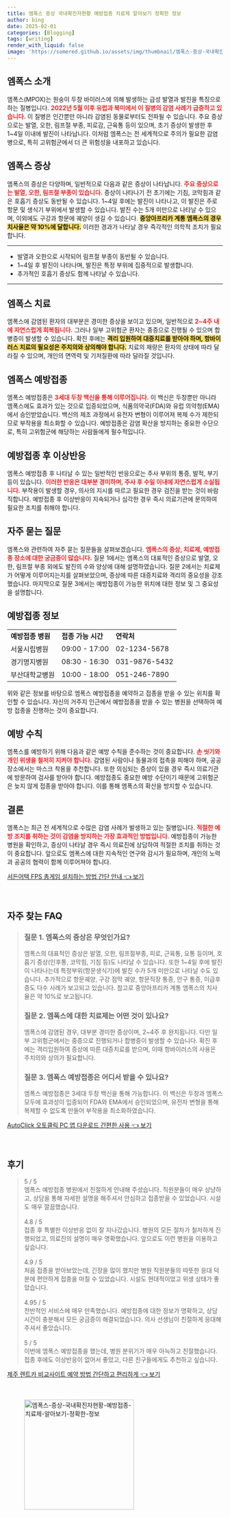 ```yaml
---
title: 엠폭스 증상 국내확진자현황 예방접종 치료제 알아보기 정확한 정보
author: bing
date: 2025-02-01
categories: [Blogging]
tags: [writing]
render_with_liquid: false
image: 'https://somered.github.io/assets/img/thumbnail/엠폭스-증상-국내확진자현황-예방접종-치료제-알아보기-정확한-정보.webp'
---
```



<h2 id='엠폭스 소개'>엠폭스 소개</h2>

<p>엠폭스(MPOX)는 원숭이 두창 바이러스에 의해 발생하는 급성 발열과 발진을 특징으로 하는 질병입니다. <b><span style="color: #ee2323;">2022년 5월 이후 유럽과 북미에서 이 질병의 감염 사례가 급증하고 있습니다.</span></b> 이 질병은 인간뿐만 아니라 감염된 동물로부터도 전파될 수 있습니다. 주요 증상으로는 발열, 오한, 림프절 부종, 피로감, 근육통 등이 있으며, 초기 증상이 발생한 후 1~4일 이내에 발진이 나타납니다. 이처럼 엠폭스는 전 세계적으로 주의가 필요한 감염병으로, 특히 고위험군에서 더 큰 위험성을 내포하고 있습니다.</p>

<h2 id='엠폭스 증상'>엠폭스 증상</h2>

<p>엠폭스의 증상은 다양하며, 일반적으로 다음과 같은 증상이 나타납니다. <b><span style="color: #ee2323;">주요 증상으로는 발열, 오한, 림프절 부종이 있습니다.</span></b> 증상이 나타나기 전 초기에는 기침, 코막힘과 같은 호흡기 증상도 동반될 수 있습니다. 1~4일 후에는 발진이 나타나고, 이 발진은 주로 항문 및 생식기 부위에서 발생할 수 있습니다. 발진 수는 5개 미만으로 나타날 수 있으며, 이외에도 구강과 항문에 궤양이 생길 수 있습니다. <b><span style="background-color: #ffe066;">중앙아프리카 계통 엠폭스의 경우 치사율은 약 10%에 달합니다.</span></b> 이러한 경과가 나타날 경우 즉각적인 의학적 조치가 필요합니다.</p>

<hr />

<ul>
    <li>발열과 오한으로 시작되어 림프절 부종이 동반될 수 있습니다.</li>
    <li>1~4일 후 발진이 나타나며, 발진은 특정 부위에 집중적으로 발생합니다.</li>
    <li>추가적인 호흡기 증상도 함께 나타날 수 있습니다.</li>
</ul>

<hr />

<h2 id='엠폭스 치료'>엠폭스 치료</h2>

<p>엠폭스에 감염된 환자의 대부분은 경미한 증상을 보이고 있으며, 일반적으로 <b><span style="color: #ee2323;">2~4주 내에 자연스럽게 회복됩니다.</span></b> 그러나 일부 고위험군 환자는 중증으로 진행될 수 있으며 합병증이 발생할 수 있습니다. 확진 후에는 <b><span style="background-color: #ffe066;">격리 입원하여 대증치료를 받아야 하며, 항바이러스 치료의 필요성은 주치의와 상의해야 합니다.</span></b> 치료의 재량은 환자의 상태에 따라 달라질 수 있으며, 개인의 면역력 및 기저질환에 따라 달라질 것입니다.</p>

<h2 id='엠폭스 예방접종'>엠폭스 예방접종</h2>

<p>엠폭스 예방접종은 <b><span style="color: #ee2323;">3세대 두창 백신을 통해 이루어집니다.</span></b> 이 백신은 두창뿐만 아니라 엠폭스에도 효과가 있는 것으로 입증되었으며, 식품의약국(FDA)와 유럽 의약청(EMA)에서 승인받았습니다. 백신의 제조 과정에서 유전자 변형이 이루어져 복제 수가 제한되므로 부작용을 최소화할 수 있습니다. 예방접종은 감염 확산을 방지하는 중요한 수단으로, 특히 고위험군에 해당하는 사람들에게 필수적입니다.</p>

<h2 id='예방접종 후 이상반응'>예방접종 후 이상반응</h2>

<p>엠폭스 예방접종 후 나타날 수 있는 일반적인 반응으로는 주사 부위의 통증, 발적, 부기 등이 있습니다. <b><span style="color: #ee2323;">이러한 반응은 대부분 경미하며, 주사 후 수일 이내에 자연스럽게 소실됩니다.</span></b> 부작용이 발생할 경우, 의사의 지시를 따르고 필요한 경우 검진을 받는 것이 바람직합니다. 예방접종 후 이상반응이 지속되거나 심각한 경우 즉시 의료기관에 문의하여 필요한 조치를 취해야 합니다.</p>

<h2 id='자주 묻는 질문'>자주 묻는 질문</h2>

<p>엠폭스와 관련하여 자주 묻는 질문들을 살펴보겠습니다. <b><span style="color: #ee2323;">엠폭스의 증상, 치료제, 예방접종 장소에 대한 궁금증이 많습니다.</span></b> 질문 1에서는 엠폭스의 대표적인 증상으로 발열, 오한, 림프절 부종 외에도 발진의 수와 양상에 대해 설명하였습니다. 질문 2에서는 치료제가 어떻게 이루어지는지를 살펴보았으며, 증상에 따른 대증치료와 격리의 중요성을 강조했습니다. 마지막으로 질문 3에서는 예방접종이 가능한 위치에 대한 정보 및 그 중요성을 설명합니다.</p>

<h2 id='예방접종 정보'>예방접종 정보</h2>

<table>
    <tr>
        <td><b>예방접종 병원</b></td>
        <td><b>접종 가능 시간</b></td>
        <td><b>연락처</b></td>
    </tr>
    <tr>
        <td>서울시립병원</td>
        <td>09:00 - 17:00</td>
        <td>02-1234-5678</td>
    </tr>
    <tr>
        <td>경기명지병원</td>
        <td>08:30 - 16:30</td>
        <td>031-9876-5432</td>
    </tr>
    <tr>
        <td>부산대학교병원</td>
        <td>10:00 - 18:00</td>
        <td>051-246-7890</td>
    </tr>
</table>

<p>위와 같은 정보를 바탕으로 엠폭스 예방접종을 예약하고 접종을 받을 수 있는 위치를 확인할 수 있습니다. 자신의 거주지 인근에서 예방접종을 받을 수 있는 병원을 선택하여 예방 접종을 진행하는 것이 중요합니다.</p>

<h2 id='예방 수칙'>예방 수칙</h2>

<p>엠폭스를 예방하기 위해 다음과 같은 예방 수칙을 준수하는 것이 중요합니다. <b><span style="color: #ee2323;">손 씻기와 개인 위생을 철저히 지켜야 합니다.</span></b> 감염된 사람이나 동물과의 접촉을 피해야 하며, 공공장소에서는 마스크 착용을 추천합니다. 또한 의심되는 증상이 있을 경우 즉시 의료기관에 방문하여 검사를 받아야 합니다. 예방접종도 중요한 예방 수단이기 때문에 고위험군은 늦지 않게 접종을 받아야 합니다. 이를 통해 엠폭스의 확산을 방지할 수 있습니다.</p>

<h2 id='결론'>결론</h2>

<p>엠폭스는 최근 전 세계적으로 수많은 감염 사례가 발생하고 있는 질병입니다. <b><span style="color: #ee2323;">적절한 예방 조치를 취하는 것이 감염을 방지하는 가장 효과적인 방법입니다.</span></b> 예방접종이 가능한 병원을 확인하고, 증상이 나타날 경우 즉시 의료진에 상담하여 적절한 조치를 취하는 것이 중요합니다. 앞으로도 엠폭스에 대한 지속적인 연구와 감시가 필요하며, 개인의 노력과 공공의 협력이 함께 이루어져야 합니다.</p>


<p><a class="click-button" title="서든어택 FPS 총게임 설치하는 방법 간단 안내" href="https://somered.github.io/posts/%EC%84%9C%EB%93%A0%EC%96%B4%ED%83%9D-FPS-%EC%B4%9D%EA%B2%8C%EC%9E%84-%EC%84%A4%EC%B9%98%ED%95%98%EB%8A%94-%EB%B0%A9%EB%B2%95-%EA%B0%84%EB%8B%A8-%EC%95%88%EB%82%B4/" rel="dofollow">서든어택 FPS 총게임 설치하는 방법 간단 안내 👈 보기</a></p><br>
<h2 id='자주_찾는_FAQ'>자주 찾는 FAQ</h2>
<div itemscope="" itemtype="https://schema.org/FAQPage"> 
<blockquote> 
<div itemscope="" itemprop="mainEntity" itemtype="https://schema.org/Question"> 
<h3 itemprop="name">질문 1. 엠폭스의 증상은 무엇인가요?</h3> 
<div itemscope="" itemprop="acceptedAnswer" itemtype="https://schema.org/Answer"> 
<span itemprop="text"> 
<p>엠폭스의 대표적인 증상은 발열, 오한, 림프절부종, 피로, 근육통, 요통 등이며, 호흡기 증상(인후통, 코막힘, 기침 등)도 나타날 수 있습니다. 또한 1~4일 후에 발진이 나타나는데 특정부위(항문생식기)에 발진 수가 5개 미만으로 나타날 수도 있습니다. 추가적으로 항문궤양, 구강 점막 궤양, 항문직장 통증, 안구 통증, 이급후증도 다수 사례가 보고되고 있습니다. 참고로 중앙아프리카 계통 엠폭스의 치사율은 약 10%로 보고됩니다.</p> 
</span> 
</div> 
</div> 

<div itemscope="" itemprop="mainEntity" itemtype="https://schema.org/Question"> 
<h3 itemprop="name">질문 2. 엠폭스에 대한 치료제는 어떤 것이 있나요?</h3> 
<div itemscope="" itemprop="acceptedAnswer" itemtype="https://schema.org/Answer"> 
<span itemprop="text"> 
<p>엠폭스에 감염된 경우, 대부분 경미한 증상이며, 2~4주 후 완치됩니다. 다만 일부 고위험군에서는 중증으로 진행되거나 합병증이 발생할 수 있습니다. 확진 후에는 격리입원하여 증상에 따른 대증치료를 받으며, 이때 항바이러스의 사용은 주치의와 상의가 필요합니다.</p> 
</span> 
</div> 
</div> 

<div itemscope="" itemprop="mainEntity" itemtype="https://schema.org/Question"> 
<h3 itemprop="name">질문 3. 엠폭스 예방접종은 어디서 받을 수 있나요?</h3> 
<div itemscope="" itemprop="acceptedAnswer" itemtype="https://schema.org/Answer"> 
<span itemprop="text"> 
<p>엠폭스 예방접종은 3세대 두창 백신을 통해 가능합니다. 이 백신은 두창과 엠폭스 모두에 효과성이 입증되어 FDA와 EMA에서 승인되었으며, 유전자 변형을 통해 복제할 수 없도록 만들어 부작용을 최소화하였습니다.</p> 
</span> 
</div> 
</div> 
</blockquote> 
</div>
<p><a class="click-button" title="AutoClick 오토클릭 PC 앱 다운로드 간편한 사용" href="https://somered.github.io/posts/AutoClick-%EC%98%A4%ED%86%A0%ED%81%B4%EB%A6%AD-PC-%EC%95%B1-%EB%8B%A4%EC%9A%B4%EB%A1%9C%EB%93%9C-%EA%B0%84%ED%8E%B8%ED%95%9C-%EC%82%AC%EC%9A%A9/" rel="dofollow">AutoClick 오토클릭 PC 앱 다운로드 간편한 사용 👈 보기</a></p><br>
<h2 id='후기'>후기</h2>
<div itemscope itemtype="https://schema.org/Product">
  <blockquote>
  <div itemprop="review" itemscope itemtype="https://schema.org/Review">
      <div itemprop="reviewRating" itemscope itemtype="https://schema.org/Rating"> <span itemprop="ratingValue">5</span> / <span itemprop="bestRating">5</span> </div>
      <span itemprop="reviewBody">엠폭스 예방접종 병원에서 친절하게 안내해 주셨습니다. 직원분들이 매우 상냥하고, 상담을 통해 자세한 설명을 해주셔서 안심하고 접종받을 수 있었습니다. 시설도 매우 깔끔했습니다.</span>
  </div>
  <br>
  <div itemprop="review" itemscope itemtype="https://schema.org/Review">
      <div itemprop="reviewRating" itemscope itemtype="https://schema.org/Rating"> <span itemprop="ratingValue">4.8</span> / <span itemprop="bestRating">5</span> </div>
      <span itemprop="reviewBody">접종 후 특별한 이상반응 없이 잘 지나갔습니다. 병원의 모든 절차가 철저하게 진행되었고, 의료진의 설명이 매우 명확했습니다. 앞으로도 이런 병원을 이용하고 싶습니다.</span>
  </div>
  <br>
  <div itemprop="review" itemscope itemtype="https://schema.org/Review">
      <div itemprop="reviewRating" itemscope itemtype="https://schema.org/Rating"> <span itemprop="ratingValue">4.9</span> / <span itemprop="bestRating">5</span> </div>
      <span itemprop="reviewBody">처음 접종을 받아보았는데, 긴장을 많이 했지만 병원 직원분들의 따뜻한 응대 덕분에 편안하게 접종을 마칠 수 있었습니다. 시설도 현대적이었고 위생 상태가 좋았습니다.</span>
  </div>
  <br>
  <div itemprop="review" itemscope itemtype="https://schema.org/Review">
      <div itemprop="reviewRating" itemscope itemtype="https://schema.org/Rating"> <span itemprop="ratingValue">4.95</span> / <span itemprop="bestRating">5</span> </div>
      <span itemprop="reviewBody">전반적인 서비스에 매우 만족했습니다. 예방접종에 대한 정보가 명확하고, 상담 시간이 충분해서 모든 궁금증이 해결되었습니다. 의사 선생님이 친절하게 응대해 주셔서 좋았습니다.</span>
  </div>
  <br>
  <div itemprop="review" itemscope itemtype="https://schema.org/Review">
      <div itemprop="reviewRating" itemscope itemtype="https://schema.org/Rating"> <span itemprop="ratingValue">5</span> / <span itemprop="bestRating">5</span> </div>
      <span itemprop="reviewBody">이번에 엠폭스 예방접종을 했는데, 병원 분위기가 매우 아늑하고 친절했습니다. 접종 후에도 이상반응이 없어서 좋았고, 다른 친구들에게도 추천하고 싶습니다.</span>
  </div>
  </blockquote>
</div>
<p><a class="click-button" title="제주 렌트카 비교사이트 예약 방법 간단하고 편리하게" href="https://somered.github.io/posts/%EC%A0%9C%EC%A3%BC-%EB%A0%8C%ED%8A%B8%EC%B9%B4-%EB%B9%84%EA%B5%90%EC%82%AC%EC%9D%B4%ED%8A%B8-%EC%98%88%EC%95%BD-%EB%B0%A9%EB%B2%95-%EA%B0%84%EB%8B%A8%ED%95%98%EA%B3%A0-%ED%8E%B8%EB%A6%AC%ED%95%98%EA%B2%8C/" rel="dofollow">제주 렌트카 비교사이트 예약 방법 간단하고 편리하게 👈 보기</a></p><br>
<figure class="image"><img src="https://somered.github.io/assets/img/thumbnail/엠폭스-증상-국내확진자현황-예방접종-치료제-알아보기-정확한-정보.webp" alt="엠폭스-증상-국내확진자현황-예방접종-치료제-알아보기-정확한-정보" width="256" height="256"></figure>